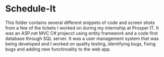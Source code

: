 # Schedule-It
This folder contains several different snippets of code and screen shots from a few of the tickets I worked on during my internship at Prosper IT.
It was an ASP.net MVC C# projecct using entity framework and a code first database through SQL server. It was a user management system that was being developed and I worked on quality testing, identifying bugs, fixing bugs and adding new functinoality to the web app.
